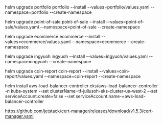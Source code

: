 helm upgrade portfolio portfolio --install --values=portfolio/values.yaml --namespace=portfolio --create-namespace

helm upgrade point-of-sale point-of-sale --install --values=point-of-sale/values.yaml --namespace=point-of-sale --create-namespace

helm upgrade ecommerce ecommerce --install --values=ecommerce/values.yaml --namespace=ecommerce --create-namespace

helm upgrade ingyuoh ingyuoh --install --values=ingyuoh/values.yaml --namespace=ingyuoh --create-namespace

helm upgrade coin-report coin-report --install --values=coin-report/values.yaml --namespace=coin-report --create-namespace

helm install aws-load-balancer-controller eks/aws-load-balancer-controller -n kube-system --set clusterName=tf-juliusoh-eks-cluster-us-west-2 --set serviceAccount.create=false --set serviceAccount.name-=aws-load-balancer-controller

https://github.com/jetstack/cert-manager/releases/download/v1.5.3/cert-manager.yaml

